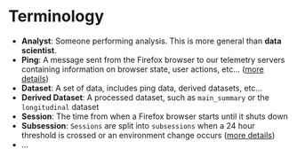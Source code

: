 # Terminology

* **Analyst**: Someone performing analysis.
  This is more general than **data scientist**.
* **Ping**: A message sent from the Firefox browser to our telemetry servers containing information on browser state, user actions, etc...
([more details](https://firefox-source-docs.mozilla.org/toolkit/components/telemetry/telemetry/data/common-ping.html))
* **Dataset**: A set of data, includes ping data, derived datasets, etc...
* **Derived Dataset**: A processed dataset, such as `main_summary` or the 
  `longitudinal` dataset
* **Session**: The time from when a Firefox browser starts until it shuts down
* **Subsession**: `Sessions` are split into `subsessions` when a 24 hour threshold is crossed or an environment change occurs
([more details](https://firefox-source-docs.mozilla.org/toolkit/components/telemetry/telemetry/concepts/sessions.html?highlight=subsession))
* ...


